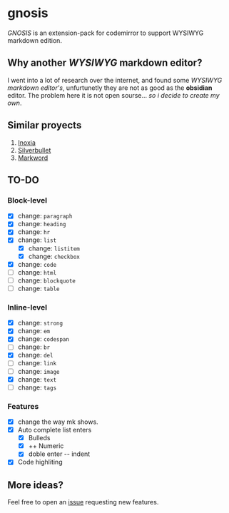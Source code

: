 # gnosis

_GNOSIS_ is an extension-pack for codemirror to support WYSIWYG markdown edition. 

## Why another **_WYSIWYG_ markdown editor**?

I went into a lot of research over the internet, and found some _WYSIWYG markdown editor's_, 
unfurtunetly they are not as good as the **obsidian** editor. The problem here 
it is not open sourse... _so i decide to create my own_.

## Similar proyects

1. [Inoxia](https://ixora.karawale.in/)
2. [Silverbullet](https://silverbullet.md/)
3. [Markword](https://github.com/fuermosi777/markword)

## TO-DO

### **Block-level**
- [x] change: `paragraph`
- [x] change: `heading`
- [x] change: `hr`
- [x] change: `list`
    - [x] change: `listitem`
    - [x] change: `checkbox`
- [x] change: `code`
- [ ] change: `html`
- [ ] change: `blockquote`
- [ ] change: `table`

### **Inline-level**
- [x] change: `strong`
- [x] change: `em`
- [x] change: `codespan`
- [ ] change: `br`
- [x] change: `del`
- [ ] change: `link`
- [ ] change: `image`
- [x] change: `text`
- [ ] change: `tags`

### Features
- [x] change the way mk shows.
- [x] Auto complete list enters 
    - [x] Bulleds
    - [x] ++ Numeric
    - [x] doble enter -- indent
- [x] Code highliting

## More ideas?

Feel free to open an [issue](https://github.com/feraxhp/gnosis/issues) 
requesting new features.